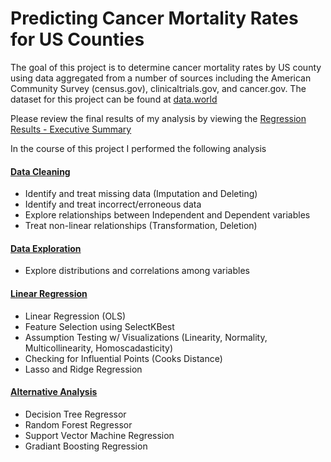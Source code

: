 # Predicting Cancer Mortality Rates for US Counties

The goal of this project is to determine cancer mortality rates by US county using data aggregated from a number of sources including the American Community Survey (census.gov), clinicaltrials.gov, and cancer.gov. The dataset for this project can be found at [data.world](https://data.world/nrippner/ols-regression-challenge)

Please review the final results of my analysis by viewing the [Regression Results - Executive Summary]() 

In the course of this project I performed the following analysis

#### [Data Cleaning](https://github.com/uscgregory/Regression/blob/main/Regression%20-%20Data%20Cleaning.ipynb)
 - Identify and treat missing data (Imputation and Deleting)
 - Identify and treat incorrect/erroneous data
 - Explore relationships between Independent and Dependent variables
 - Treat non-linear relationships (Transformation, Deletion)

#### [Data Exploration]()
 - Explore distributions and correlations among variables

#### [Linear Regression]()
 - Linear Regression (OLS)
 - Feature Selection using SelectKBest
 - Assumption Testing w/ Visualizations (Linearity, Normality, Multicollinearity, Homoscadasticity)
 - Checking for Influential Points (Cooks Distance)
 - Lasso and Ridge Regression

#### [Alternative Analysis](https://github.com/uscgregory/Regression/blob/main/Regression%20-%20Alternative%20Models.ipynb)
 - Decision Tree Regressor 
 - Random Forest Regressor 
 - Support Vector Machine Regression
 - Gradiant Boosting Regression
